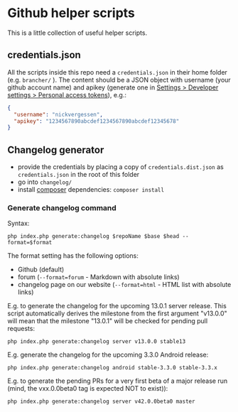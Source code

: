 # Github helper scripts

This is a little collection of useful helper scripts.

## credentials.json

All the scripts inside this repo need a `credentials.json` in their home folder (e.g. `brancher/` ). The content should be a JSON object with username (your github account name) and apikey (generate one in [Settings > Developer settings > Personal access tokens](https://github.com/settings/tokens)), e.g.:
```json
{
  "username": "nickvergessen",
  "apikey": "1234567890abcdef1234567890abcdef12345678"
}
```

## Changelog generator

* provide the credentials by placing a copy of `credentials.dist.json` as `credentials.json` in the root of this folder
* go into `changelog/`
* install [composer](https://getcomposer.org/download/) dependencies: `composer install`

### Generate changelog command

Syntax:

 ```
php index.php generate:changelog $repoName $base $head --format=$format
 ```

The format setting has the following options:
 * Github (default)
 * forum (`--format=forum` - Markdown with absolute links)
 * changelog page on our website (`--format=html` - HTML list with absolute links)

E.g. to generate the changelog for the upcoming 13.0.1 server release. This script automatically derives the milestone from the first argument "v13.0.0" will mean that the milestone "13.0.1" will be checked for pending pull requests:

```
php index.php generate:changelog server v13.0.0 stable13
```

E.g. generate the changelog for the upcoming 3.3.0 Android release:

```
php index.php generate:changelog android stable-3.3.0 stable-3.3.x
```

E.g. to generate the pending PRs for a very first beta of a major release run (mind, the vxx.0.0beta0 tag is expected NOT to exist)):

```
php index.php generate:changelog server v42.0.0beta0 master
```



